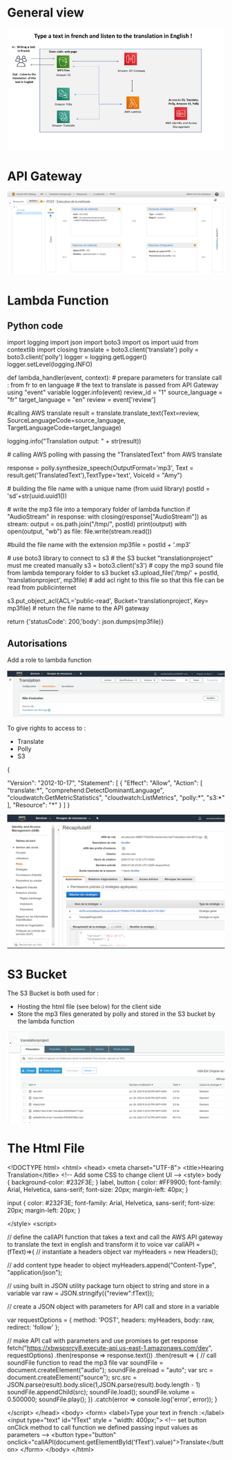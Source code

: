 # General view

![](.//media/image1.png)

# API Gateway

![](.//media/image2.png)

# Lambda Function

## Python code

import logging
import json
import boto3
import os
import uuid
from contextlib import closing
translate = boto3.client('translate')
polly = boto3.client('polly')
logger = logging.getLogger()
logger.setLevel(logging.INFO)

def lambda\_handler(event, context):
\# prepare parameters for translate call : from fr to en language
\# the text to translate is passed from API Gateway using "event" variable
logger.info(event)
review\_id = "1"
source\_language = "fr"
target\_language = "en"
review = event\['review'\]

\#calling AWS translate
result = translate.translate\_text(Text=review,
SourceLanguageCode=source\_language,
TargetLanguageCode=target\_language)

logging.info("Translation output: " + str(result))

\# calling AWS polling with passing the "TranslatedText" from AWS translate

response = polly.synthesize\_speech(OutputFormat='mp3', Text =
result.get('TranslatedText'),TextType='text', VoiceId = "Amy")

\# building the file name with a unique name (from uuid library)
postId = 'sd'+str(uuid.uuid1())

\# write the mp3 file into a temporary folder of lambda function
if "AudioStream" in response:
with closing(response\["AudioStream"\]) as stream:
output = os.path.join("/tmp/", postId)
print(output)
with open(output, "wb") as file:
file.write(stream.read())

\#build the file name with the extension
mp3file = postId + '.mp3'

\# use boto3 library to connect to s3
\# the S3 bucket "translationproject" must me created manually
s3 = boto3.client('s3')
\# copy the mp3 sound file from lambda temporary folder to s3 bucket
s3.upload\_file('/tmp/' + postId, 'translationproject', mp3file)
\# add acl right to this file so that this file can be read from publicinternet

s3.put\_object\_acl(ACL='public-read', Bucket='translationproject', Key= mp3file)
\# return the file name to the API gateway

return {'statusCode': 200,'body': json.dumps(mp3file)}

## Autorisations

Add a role to lambda function

![](.//media/image3.png)

To give rights to access to :

  - Translate
  - Polly
  - S3

{

"Version": "2012-10-17",
"Statement": \[
{
"Effect": "Allow",
"Action": \[
"translate:\*",
"comprehend:DetectDominantLanguage",
"cloudwatch:GetMetricStatistics",
"cloudwatch:ListMetrics",
"polly:\*",
"s3:\*"
\],
"Resource": "\*"
}
\]
}

![](.//media/image4.png)

# S3 Bucket

The S3 Bucket is both used for :

  - Hosting the html file (see below) for the client side
  - Store the mp3 files generated by polly and stored in the S3 bucket
    by the lambda function

![](.//media/image5.png)

# The Html File

\<\!DOCTYPE html\>
\<html\>
\<head\>
\<meta charset="UTF-8"\>
\<title\>Hearing Translation\</title\>
\<\!-- Add some CSS to change client UI --\>
\<style\>
body {
background-color: \#232F3E;
}
label, button {
color: \#FF9900;
font-family: Arial, Helvetica, sans-serif;
font-size: 20px;
margin-left: 40px;
}

input {
color: \#232F3E;
font-family: Arial, Helvetica, sans-serif;
font-size: 20px;
margin-left: 20px;
}

\</style\>
\<script\>

// define the callAPI function that takes a text and call the AWS API
gateway to translate the text in english and transform it to voice
var callAPI = (fText)=\>{
// instantiate a headers object
var myHeaders = new Headers();

// add content type header to object
myHeaders.append("Content-Type", "application/json");

// using built in JSON utility package turn object to string and store in a variable
var raw = JSON.stringify({"review":fText});

// create a JSON object with parameters for API call and store in a variable

var requestOptions = {
method: 'POST',
headers: myHeaders,
body: raw,
redirect: 'follow'
};

// make API call with parameters and use promises to get response
fetch("https://xbwspsrcy8.execute-api.us-east-1.amazonaws.com/dev",
requestOptions)
.then(response =\> response.text())
.then(result =\> {
// call soundFile function to read the mp3 file
var soundFile = document.createElement("audio");
soundFile.preload = "auto";
var src = document.createElement("source");
src.src = JSON.parse(result).body.slice(1,JSON.parse(result).body.length - 1)
soundFile.appendChild(src);
soundFile.load();
soundFile.volume = 0.500000;
soundFile.play();
})
.catch(error =\> console.log('error', error));
}

\</script\>
\</head\>
\<body\>
\<form\>
\<label\>Type your text in french :\</label\>
\<input type="text" id="fText" style = "width: 400px;"\>
\<\!-- set button onClick method to call function we defined passing
input values as parameters --\>
\<button type="button"
onclick="callAPI(document.getElementById('fText').value)"\>Translate\</button\>
\</form\>
\</body\>
\</html\>
